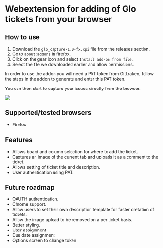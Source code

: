 # Webextension for adding of Glo tickets from your browser

## How to use

1. Download the `glo_capture-1.0-fx.xpi` file from the releases section.
2. Go to `about:addons` in firefox.
3. Click on the gear icon and select `Install add-on from file`.
4. Select the file we downloaded earlier and allow permissions.

In order to use the addon you will need a PAT token from Gitkraken, follow the steps in the addon to generate and enter this PAT token.

You can then start to capture your issues directly from the browser.

![](https://i.imgur.com/sMpJjty.png)

## Supported/tested browsers

- Firefox

## Features

- Allows board and column selection for where to add the ticket.
- Captures an image of the current tab and uploads it as a comment to the ticket.
- Allows setting of ticket title and description.
- User authentication using PAT.

## Future roadmap

- OAUTH authentication.
- Chrome support.
- Allow users to set their own description template for faster cretation of tickets.
- Allow the image upload to be removed on a per ticket basis.
- Better styling.
- User assignment
- Due date assignment
- Options screen to change token
